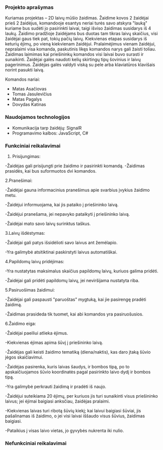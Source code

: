 ### Projekto aprašymas

Kuriamas projektas – 2D laivų mūšio žaidimas. Žaidime kovos 2 žaidėjai prieš 2 žaidėjus, komandooje esantys neriai turės savo atskyra "lauką" kuriame bus sudėti jo pasirinkti laivai, taigi išviso žaidimas susidarys iš 4 laukų. Žaidimo pradžioje žaidėjams bus duotas tam tikras laivų skaičius, visi žaidėjai gaus tiek pat, tokių pačių laivų. Kiekvienas etapas susidarys iš keturių ėjimų, po vieną kiekvienam žaidėjui. Pralaimėjimus vienam žaidėjui, nepralaimi visa komanda, paskutinis likęs komandos narys gali žaisti toliau. Žaidimas laimimas kai priešininkų komandos visi laivai buvo surasti ir sunaikinti. 
Žaidėjai galės naudoti kelių skirtingų tipų šovinius ir laivų pagerinimus. Žaidėjas galės valdyti viską su pele arba klaviatūros klavišais norint pasukti laivą. 

Komandos nariai:
- Matas Asačiovas
- Tomas Jasulevičius
- Matas Pagalys
- Dovydas Katinas

### Naudojamos technologijos
- Komunikacija tarp žaidėjų: SignalR
- Programavimo kalbos: JavaScript, C#


### Funkciniai reikalavimai

1. Prisijungimas:

  -Žaidėjas gali prisijungti prie žaidimo ir pasirinkti komandą.
  -Žaidimas prasidės, kai bus suformuotos dvi komandos.
  
2.Pranešimai:

  -Žaidėjai gauna informacinius pranešimus apie svarbius įvykius žaidimo metu.
  
  -Žaidėjui informuojama, kai jis pataiko į priešininko laivą.
  
  -Žaidėjui pranešama, jei nepavyko pataikyti į priešininko laivą.
  
  -Žaidėjai mato savo laivų surinktus taškus.
  
3.Laivų išdėstymas:

  -Žaidėjai gali patys išsidėlioti savo laivus ant žemėlapio.
  
  -Yra galimybė atsitiktinai paskirstyti laivus automatiškai.
  
  
4.Papildomų laivų pridėjimas:

 -Yra nustatytas maksimalus skaičius papildomų laivų, kuriuos galima pridėti.
 
  -Žaidėjai gali pridėti papildomų laivų, jei neviršijama nustatyta riba.
  
5.Pasiruošimas žaidimui:

  -Žaidėjai gali paspausti "paruoštas" mygtuką, kai jie pasirengę pradėti žaidimą.
  
  -Žaidimas prasideda tik tuomet, kai abi komandos yra pasiruošusios.
  
6.Žaidimo eiga:

  -Žaidėjai paeiliui atlieka ėjimus.
  
  -Kiekvienas ėjimas apima šūvį į priešininko laivą.
  
  -Žaidėjas gali keisti žaidimo tematiką (diena/naktis), kas daro įtaką šūvio jėgos skaičiavimui.
  
  -Žaidėjas pasirenka, kuris laivas šaudys, ir bombos tipą, po to apskaičiuojamos šūvio koordinatės pagal pasirinkto laivo dydį ir bombos tipą.
  
  -Yra galimybė perkrauti žaidimą ir pradėti iš naujo.
  
  -Žaidėjui suteikiama 20 ėjimų, per kuriuos jis turi sunaikinti visus priešininko laivus; jei ėjimai baigiasi anksčiau, žaidėjas pralaimi.
  
  -Kiekvienas laivas turi ribotą šūvių kiekį; kai laivui baigiasi šūviai, jis pašalinamas iš žaidimo, o jei visi laivai iššaudo visus šūvius, žaidimas baigiasi.
  
  -Pataikius į visas laivo vietas, jo gyvybės nukrenta iki nulio.
  

### Nefunkciniai reikalavimai
